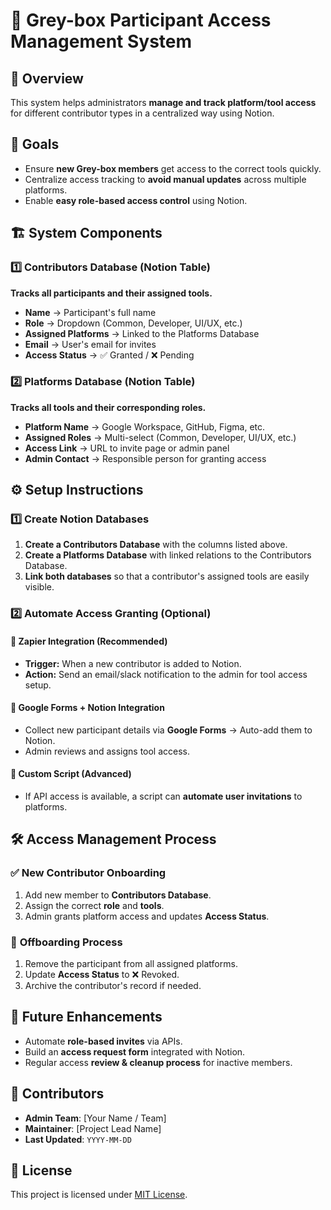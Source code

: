 # 🚀 Grey-box Participant Access Management System

## 📌 Overview
This system helps administrators **manage and track platform/tool access** for different contributor types in a centralized way using Notion.

## 🎯 Goals
- Ensure **new Grey-box members** get access to the correct tools quickly.
- Centralize access tracking to **avoid manual updates** across multiple platforms.
- Enable **easy role-based access control** using Notion.

## 🏗️ System Components
### **1️⃣ Contributors Database (Notion Table)**
**Tracks all participants and their assigned tools.**
- **Name** → Participant's full name
- **Role** → Dropdown (Common, Developer, UI/UX, etc.)
- **Assigned Platforms** → Linked to the Platforms Database
- **Email** → User's email for invites
- **Access Status** → ✅ Granted / ❌ Pending

### **2️⃣ Platforms Database (Notion Table)**
**Tracks all tools and their corresponding roles.**
- **Platform Name** → Google Workspace, GitHub, Figma, etc.
- **Assigned Roles** → Multi-select (Common, Developer, UI/UX, etc.)
- **Access Link** → URL to invite page or admin panel
- **Admin Contact** → Responsible person for granting access

## ⚙️ Setup Instructions
### **1️⃣ Create Notion Databases**
1. **Create a Contributors Database** with the columns listed above.
2. **Create a Platforms Database** with linked relations to the Contributors Database.
3. **Link both databases** so that a contributor's assigned tools are easily visible.

### **2️⃣ Automate Access Granting (Optional)**
#### 🔹 **Zapier Integration (Recommended)**
- **Trigger:** When a new contributor is added to Notion.
- **Action:** Send an email/slack notification to the admin for tool access setup.

#### 🔹 **Google Forms + Notion Integration**
- Collect new participant details via **Google Forms** → Auto-add them to Notion.
- Admin reviews and assigns tool access.

#### 🔹 **Custom Script (Advanced)**
- If API access is available, a script can **automate user invitations** to platforms.

## 🛠️ Access Management Process
### ✅ **New Contributor Onboarding**
1. Add new member to **Contributors Database**.
2. Assign the correct **role** and **tools**.
3. Admin grants platform access and updates **Access Status**.

### 🛑 **Offboarding Process**
1. Remove the participant from all assigned platforms.
2. Update **Access Status** to ❌ Revoked.
3. Archive the contributor's record if needed.

## 📌 Future Enhancements
- Automate **role-based invites** via APIs.
- Build an **access request form** integrated with Notion.
- Regular access **review & cleanup process** for inactive members.

## 👥 Contributors
- **Admin Team**: [Your Name / Team]
- **Maintainer**: [Project Lead Name]
- **Last Updated**: `YYYY-MM-DD`

## 📜 License
This project is licensed under [MIT License](LICENSE).
